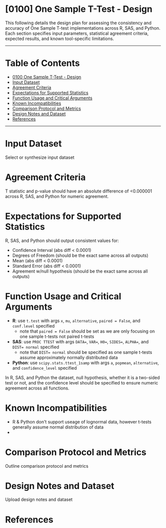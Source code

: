 # [0100] One Sample T-Test - Design
This following details the design plan for assessing the consistency and accuracy of One Sample T-test implementations across R, SAS, and Python. Each section specifies input parameters, statistical agreement criteria, expected results, and known tool-specific limitations.

---
# Table of Contents 
- [0100 One Sample T-Test - Design](#0100-One-Sample-TTest---Design)
- [Input Dataset](#input-dataset)
- [Agreement Criteria](#agreement-criteria)
- [Expectations for Supported Statistics](#expectations-for-supported-statistics)
- [Function Usage and Critical Arguments](#function-usage-and-critical-arguments)
- [Known Incompatibilities](#known-incompatibilities)
- [Comparison Protocol and Metrics](#comparison-protocol-and-metrics)
- [Design Notes and Dataset](#design-notes-and-dataset)
- [References](#references)

---

# Input Dataset 
Select or synthesize input dataset 

# Agreement Criteria 
T statistic and p-value should have an absolute difference of <0.000001 across R, SAS, and Python for numeric agreement. 

# Expectations for Supported Statistics
R, SAS, and Python should output consistent values for: 
- Confidence Interval (abs diff < 0.0001)
- Degrees of Freedom (should be the exact same across all outputs)
- Mean (abs diff < 0.0001)
- Standard Error (abs diff < 0.0001)
- Agreement w/null hypothesis (should be the exact same across all outputs)

# Function Usage and Critical Arguments 
- **R**: use `t.test` with args `x`, `mu`, `alternative`, `paired = False`, and `conf.level` specified 
    - note that `paired = False` should be set as we are only focusing on one sample t-tests not paired t-tests
- **SAS**: use `PROC TTEST` with args `DATA=`, `VAR=`, `H0=`, `SIDES=`, `ALPHA=`, and `DIST= normal` specified
    - note that `DIST= normal` should be specified as one sample t-tests assume approximately normally distributed data
- **Python**: use `scipy.stats.ttest_1samp` with args `a`, `popmean`, `alternative`, and `confidence_level` specified 

In R, SAS, and Python the dataset, null hypothesis, whether it is a two-sided test or not, and the confidence level should be specified to ensure numeric agreement across all functions. 

# Known Incompatibilities 
- R & Python don't support useage of lognormal data, however t-tests generally assume normal distribution of data 
- 

# Comparison Protocol and Metrics 
Outline comparison protocol and metrics

# Design Notes and Dataset 
Upload design notes and dataset

# References 
